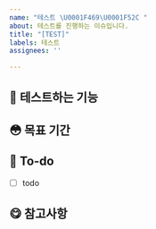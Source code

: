 ```yaml
---
name: "테스트 \U0001F469‍\U0001F52C "
about: 테스트를 진행하는 이슈입니다.
title: "[TEST]"
labels: 테스트
assignees: ''

---
```


## 🤗 테스트하는 기능
<!--테스트하는 기능에 대해 작성해주세요-->

## 😳 목표 기간 
<!-- 목표하는 기간을 작성해주세요-->

## 😤  To-do
<!-- 해야 할 일들을 적어주세요. -->
- [ ] todo

## 😋 참고사항
<!-- 관련 브랜치, 예상되는 추가기능 등 선택사항 -->
